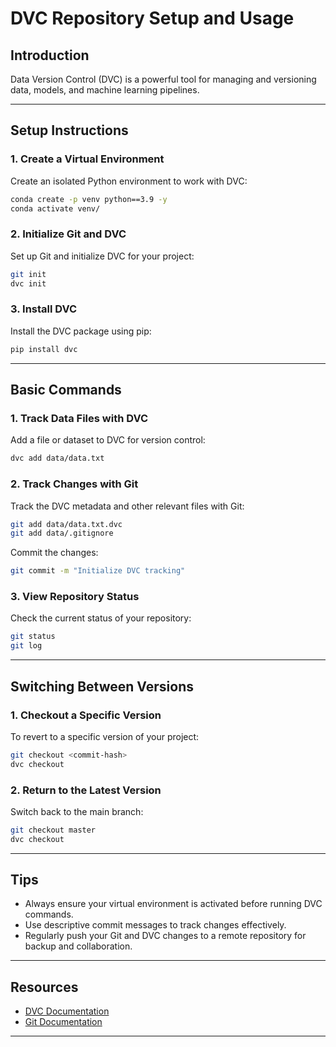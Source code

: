 # DVC Repository Setup and Usage

## **Introduction**
Data Version Control (DVC) is a powerful tool for managing and versioning data, models, and machine learning pipelines.

---

## **Setup Instructions**

### 1. Create a Virtual Environment
Create an isolated Python environment to work with DVC:
```bash
conda create -p venv python==3.9 -y
conda activate venv/
```

### 2. Initialize Git and DVC
Set up Git and initialize DVC for your project:
```bash
git init
dvc init
```

### 3. Install DVC
Install the DVC package using pip:
```bash
pip install dvc
```

---

## **Basic Commands**

### 1. Track Data Files with DVC
Add a file or dataset to DVC for version control:
```bash
dvc add data/data.txt
```

### 2. Track Changes with Git
Track the DVC metadata and other relevant files with Git:
```bash
git add data/data.txt.dvc
git add data/.gitignore
```
Commit the changes:
```bash
git commit -m "Initialize DVC tracking"
```

### 3. View Repository Status
Check the current status of your repository:
```bash
git status
git log
```

---

## **Switching Between Versions**

### 1. Checkout a Specific Version
To revert to a specific version of your project:
```bash
git checkout <commit-hash>
dvc checkout
```

### 2. Return to the Latest Version
Switch back to the main branch:
```bash
git checkout master
dvc checkout
```

---

## **Tips**
- Always ensure your virtual environment is activated before running DVC commands.
- Use descriptive commit messages to track changes effectively.
- Regularly push your Git and DVC changes to a remote repository for backup and collaboration.

---

## **Resources**
- [DVC Documentation](https://dvc.org/doc)
- [Git Documentation](https://git-scm.com/doc)

---


